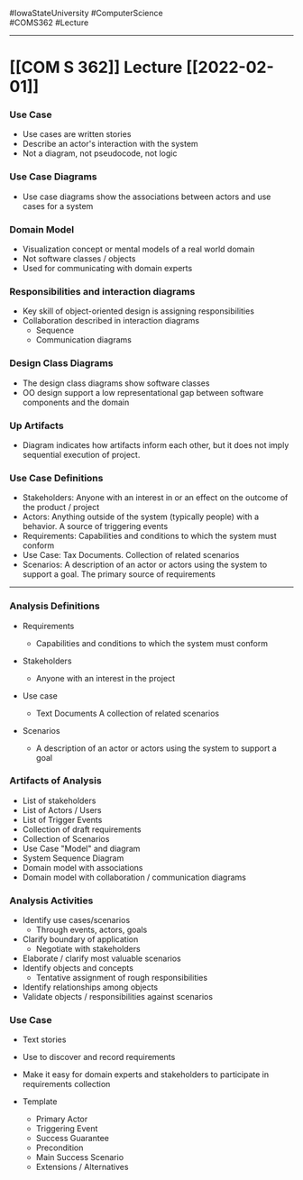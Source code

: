 #IowaStateUniversity
#ComputerScience  
#COMS362
#Lecture

---

# [[COM S 362]] Lecture [[2022-02-01]]

### Use Case
- Use cases are written stories 
- Describe an actor's interaction with the system
- Not a diagram, not pseudocode, not logic

### Use Case Diagrams 

- Use case diagrams show the associations between actors and use cases for a system

### Domain Model

- Visualization concept or mental models of a real world domain
- Not software classes / objects
- Used for communicating with domain experts 

### Responsibilities and interaction diagrams 

- Key skill of object-oriented design is assigning responsibilities 
- Collaboration described in interaction diagrams 
	- Sequence 
	- Communication diagrams 

### Design Class Diagrams 

- The design class diagrams show software classes
- OO design support  a low representational gap between software components and the domain 

### Up Artifacts 

- Diagram indicates how artifacts inform each other, but it does not imply sequential execution of project.

### Use Case Definitions 

- Stakeholders: Anyone with an interest in or an effect on the outcome of the product / project 
- Actors: Anything outside of the system (typically people) with a behavior. A source of triggering events 
- Requirements: Capabilities and conditions to which the system must conform
- Use Case: Tax Documents. Collection of related scenarios 
- Scenarios: A description of an actor or actors using the system to support a goal. The primary source of requirements 

--- 
### Analysis Definitions 

- Requirements 
	- Capabilities and conditions to which the system must conform
- Stakeholders
	- Anyone with an interest in the project

- Use case 
	- Text Documents A collection of related scenarios 
- Scenarios 
	- A description of an actor or actors using the system to support a goal 

### Artifacts of Analysis 

- List of stakeholders
- List of Actors / Users 
- List of Trigger Events 
- Collection of draft requirements 
- Collection of Scenarios 
- Use Case "Model" and diagram
- System Sequence Diagram
- Domain model with associations 
- Domain model with collaboration / communication diagrams

### Analysis Activities 

- Identify use cases/scenarios
	- Through events, actors, goals 
- Clarify boundary of application
	- Negotiate with stakeholders 
- Elaborate / clarify most valuable scenarios
- Identify objects and concepts 
	- Tentative assignment of rough responsibilities 
- Identify relationships among objects 
- Validate objects / responsibilities against scenarios 

###  Use Case 
- Text stories 
- Use to discover and record requirements 
- Make it easy for domain experts and stakeholders to participate in requirements collection 

- Template
	- Primary Actor 
	- Triggering Event 
	- Success Guarantee
	- Precondition
	- Main Success Scenario
	- Extensions / Alternatives 


